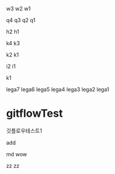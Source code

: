 w3
w2
w1

q4
q3
q2
q1

h2
h1

k4
k3

k2
k1

i2
i1

k1


lega7
lega6
lega5
lega4
lega3
lega2
lega1

# gitflowTest
깃플로우테스트1

add


md wow

zz
zz

